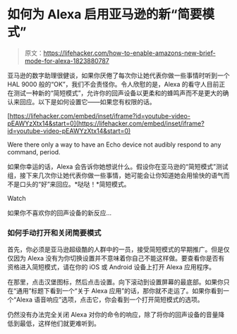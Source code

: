 # 如何为 Alexa 启用亚马逊的新“简要模式”

> 原文：<https://lifehacker.com/how-to-enable-amazons-new-brief-mode-for-alexa-1823880787>

亚马逊的数字助理很健谈，如果你厌倦了每次你让她代表你做一些事情时听到一个 HAL 9000 般的“OK”，我们不会责怪你。令人欣慰的是，Alexa 的看守人目前正在测试一种新的“简短模式”，允许你的回声设备以更柔和的蜂鸣声而不是更大的确认来回应。以下是如何设置它——如果您有权限的话。

 [https://lifehacker.com/embed/inset/iframe?id=youtube-video-pEAWYzXtx14&start=0](https://lifehacker.com/embed/inset/iframe?id=youtube-video-pEAWYzXtx14&start=0)

<figcaption class="sc-1ptbguh-0 hxeMec caption">Were there only a way to have an Echo device not audibly respond to any command, period.</figcaption> 

如果你幸运的话，Alexa 会告诉你她想说什么。假设你在亚马逊的“简短模式”测试组，接下来几次你让她代表你做一些事情，她可能会让你知道她会用愉快的语气而不是口头的“好”来回应。*哒哒！*简短模式。

Watch

如果你不喜欢你的回声设备的新反应...

### 如何手动打开和关闭简要模式

首先，你必须是亚马逊超级酷的人群中的一员，接受简短模式的早期推广。但是仅仅因为 Alexa 没有为你切换设置并不意味着你自己不能这样做。要查看你是否有资格进入简短模式，请在你的 iOS 或 Android 设备上打开 Alexa 应用程序。

在那里，点击汉堡图标，然后点击设置。向下滚动到设置屏幕的最底部。如果你只在“通用”标题下看到一个“关于 Alexa 应用”的话，那你就不走运了。如果你看到一个“Alexa 语音响应”选项，点击它，你会看到一个打开简短模式的选项。

仍然没有办法完全关闭 Alexa 对你的命令的响应，除了将你的回声设备的音量降低到最低，这样他们就更难听到。